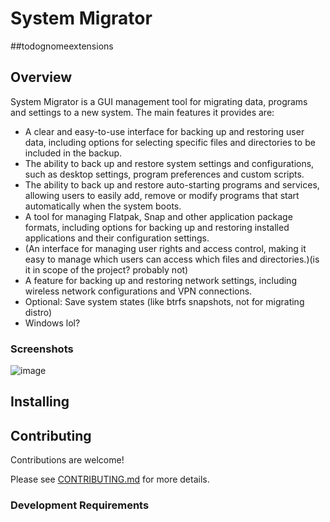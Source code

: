 # System Migrator
##todognomeextensions
## Overview
System Migrator is a GUI management tool for migrating data, programs and settings to a new system. The main features it provides are:
* A clear and easy-to-use interface for backing up and restoring user data, including options for selecting specific files and directories to be included in the backup.
* The ability to back up and restore system settings and configurations, such as desktop settings, program preferences and custom scripts.
* The ability to back up and restore auto-starting programs and services, allowing users to easily add, remove or modify programs that start automatically when the system boots.
* A tool for managing Flatpak, Snap and other application package formats, including options for backing up and restoring installed applications and their configuration settings.
* (An interface for managing user rights and access control, making it easy to manage which users can access which files and directories.)(is it in scope of the project? probably not)
* A feature for backing up and restoring network settings, including wireless network configurations and VPN connections.
* Optional: Save system states (like btrfs snapshots, not for migrating distro)
* Windows lol?

### Screenshots
![image](/uploads/todo/image.png)


## Installing

## Contributing
Contributions are welcome!

Please see [CONTRIBUTING.md](docs/CONTRIBUTING.md) for more details.


### Development Requirements
